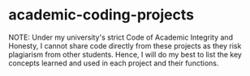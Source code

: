 # academic-coding-projects

NOTE: Under my university's strict Code of Academic Integrity and Honesty, I cannot share code directly from these projects as they risk plagiarism from other students. Hence, I will do my best to list the key concepts learned and used in each project and their functions. 
